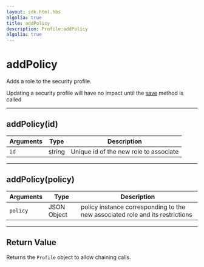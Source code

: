 ```yaml
---
layout: sdk.html.hbs
algolia: true
title: addPolicy
description: Profile:addPolicy
algolia: true
---
```

  

# addPolicy
Adds a role to the security profile.

<div class="alert alert-info">
Updating a security profile will have no impact until the <a href="{{ site_base_path }}sdk-reference/profile/save">save</a> method is called
</div>

---

## addPolicy(id)

| Arguments | Type | Description |
|---------------|---------|----------------------------------------|
| ``id`` | string | Unique id of the new role to associate |

---

## addPolicy(policy)

| Arguments | Type | Description |
|---------------|---------|----------------------------------------|
| ``policy`` | JSON Object | policy instance corresponding to the new associated role and its restrictions |

---

## Return Value

Returns the `Profile` object to allow chaining calls.
